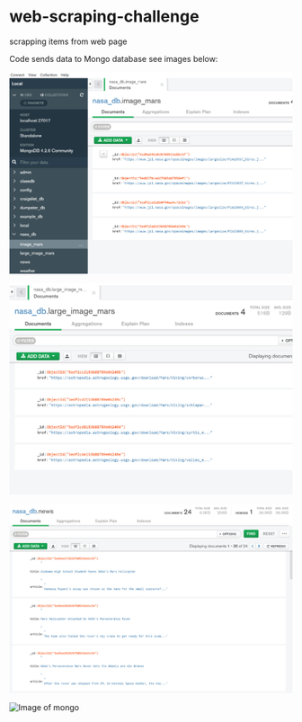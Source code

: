 # web-scraping-challenge
scrapping items from web page

Code sends data to Mongo database see images below:

![Image of mongo](./image/Mongo_2.jpg)

![Image of mongo](image/Mongo_3.jpg)

![Image of mongo](./image/Mongo_4.jpg)

![Image of mongo](.image/Mongo_5.jpg)

